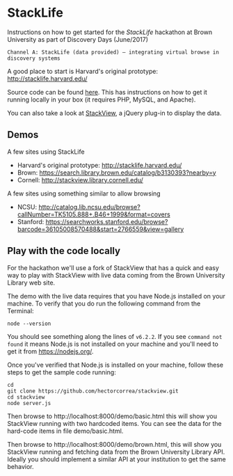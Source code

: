 # StackLife
Instructions on how to get started for the *StackLife* hackathon at Brown University as part of Discovery Days (June/2017)

    Channel A: StackLife (data provided) — integrating virtual browse in discovery systems

A good place to start is Harvard's original prototype: http://stacklife.harvard.edu/

Source code can be found [here](https://github.com/harvard-lil/stacklife). This has instructions on how to get it running locally in your box (it requires PHP, MySQL, and Apache).

You can also take a look at [StackView](https://github.com/harvard-lil/stackview/), a jQuery plug-in to display the data.


## Demos
A few sites using StackLife

* Harvard's original prototype: http://stacklife.harvard.edu/
* Brown: https://search.library.brown.edu/catalog/b3130393?nearby=y
* Cornell: http://stackview.library.cornell.edu/

A few sites using something similar to allow browsing
* NCSU: http://catalog.lib.ncsu.edu/browse?callNumber=TK5105.888+.B46+1999&format=covers
* Stanford: https://searchworks.stanford.edu/browse?barcode=36105008570488&start=2766559&view=gallery


## Play with the code locally
For the hackathon we'll use a fork of StackView that has a quick and easy way to play with StackView with live data coming from the Brown University Library web site.

The demo with the live data requires that you have Node.js installed on your machine. To verify that you do run the following command from the Terminal:

```
node --version
```

You should see something along the lines of `v6.2.2`. If you see `command not found` it means Node.js is not installed on your machine and you'll need to get it from https://nodejs.org/.

Once you've verified that Node.js is installed on your machine, follow these steps to get the sample code running:

```
cd
git clone https://github.com/hectorcorrea/stackview.git
cd stackview 
node server.js
```

Then browse to http://localhost:8000/demo/basic.html this will show you StackView running with two hardcoded items. You can see the data for the hard-code items in file demo/basic.html.

Then browse to http://localhost:8000/demo/brown.html, this will show you StackView running and fetching data from the Brown University Library API. Ideally you should implement a similar API at your institution to get the same behavior.
